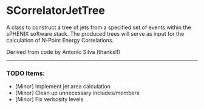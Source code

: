 # SCorrelatorJetTree

A class to construct a tree of jets from a specified set of events within the sPHENIX software stack. The produced trees will serve as input for the calculation of N-Point Energy Correlations.

Derived from code by Antonio Silva (thanks!!)

---

### TODO Items:
  - [Minor] Implement jet area calculation
  - [Minor] Clean up unnecessary includes/members
  - [Minor] Fix verbosity levels
